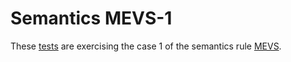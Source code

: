 # Semantics MEVS-1

These [tests](.) are exercising the case 1 of the semantics rule [MEVS](../mevs/Readme.md).
